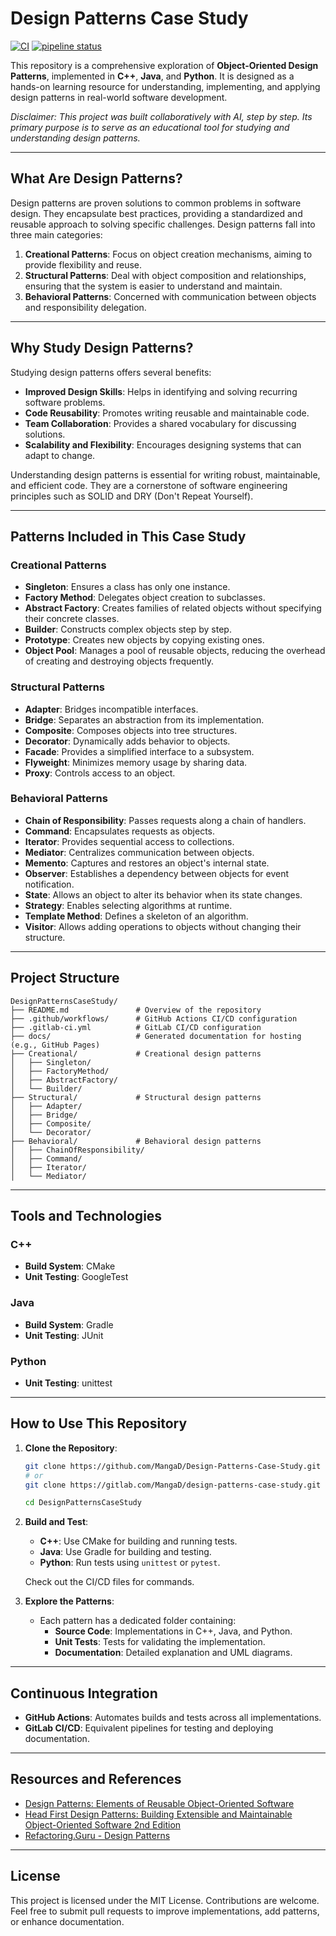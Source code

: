 # Design Patterns Case Study

[![CI](https://github.com/MangaD/Design-Patterns-Case-Study/actions/workflows/ci.yml/badge.svg)](https://github.com/MangaD/Design-Patterns-Case-Study/actions/workflows/ci.yml) [![pipeline status](https://gitlab.com/MangaD/design-patterns-case-study/badges/main/pipeline.svg)](https://gitlab.com/MangaD/design-patterns-case-study/-/commits/main)

This repository is a comprehensive exploration of **Object-Oriented Design Patterns**, implemented in **C++**, **Java**, and **Python**. It is designed as a hands-on learning resource for understanding, implementing, and applying design patterns in real-world software development.

*Disclaimer: This project was built collaboratively with AI, step by step. Its primary purpose is to serve as an educational tool for studying and understanding design patterns.*

---

## What Are Design Patterns?

Design patterns are proven solutions to common problems in software design. They encapsulate best practices, providing a standardized and reusable approach to solving specific challenges. Design patterns fall into three main categories:

1. **Creational Patterns**: Focus on object creation mechanisms, aiming to provide flexibility and reuse.
2. **Structural Patterns**: Deal with object composition and relationships, ensuring that the system is easier to understand and maintain.
3. **Behavioral Patterns**: Concerned with communication between objects and responsibility delegation.

---

## Why Study Design Patterns?

Studying design patterns offers several benefits:
- **Improved Design Skills**: Helps in identifying and solving recurring software problems.
- **Code Reusability**: Promotes writing reusable and maintainable code.
- **Team Collaboration**: Provides a shared vocabulary for discussing solutions.
- **Scalability and Flexibility**: Encourages designing systems that can adapt to change.

Understanding design patterns is essential for writing robust, maintainable, and efficient code. They are a cornerstone of software engineering principles such as SOLID and DRY (Don't Repeat Yourself).

---

## Patterns Included in This Case Study

### **Creational Patterns**
- **Singleton**: Ensures a class has only one instance.
- **Factory Method**: Delegates object creation to subclasses.
- **Abstract Factory**: Creates families of related objects without specifying their concrete classes.
- **Builder**: Constructs complex objects step by step.
- **Prototype**: Creates new objects by copying existing ones.
- **Object Pool**: Manages a pool of reusable objects, reducing the overhead of creating and destroying objects frequently.

### **Structural Patterns**
- **Adapter**: Bridges incompatible interfaces.
- **Bridge**: Separates an abstraction from its implementation.
- **Composite**: Composes objects into tree structures.
- **Decorator**: Dynamically adds behavior to objects.
- **Facade**: Provides a simplified interface to a subsystem.
- **Flyweight**: Minimizes memory usage by sharing data.
- **Proxy**: Controls access to an object.

### **Behavioral Patterns**
- **Chain of Responsibility**: Passes requests along a chain of handlers.
- **Command**: Encapsulates requests as objects.
- **Iterator**: Provides sequential access to collections.
- **Mediator**: Centralizes communication between objects.
- **Memento**: Captures and restores an object's internal state.
- **Observer**: Establishes a dependency between objects for event notification.
- **State**: Allows an object to alter its behavior when its state changes.
- **Strategy**: Enables selecting algorithms at runtime.
- **Template Method**: Defines a skeleton of an algorithm.
- **Visitor**: Allows adding operations to objects without changing their structure.

---

## Project Structure

```
DesignPatternsCaseStudy/
├── README.md               # Overview of the repository
├── .github/workflows/      # GitHub Actions CI/CD configuration
├── .gitlab-ci.yml          # GitLab CI/CD configuration
├── docs/                   # Generated documentation for hosting (e.g., GitHub Pages)
├── Creational/             # Creational design patterns
│   ├── Singleton/
│   ├── FactoryMethod/
│   ├── AbstractFactory/
│   └── Builder/
├── Structural/             # Structural design patterns
│   ├── Adapter/
│   ├── Bridge/
│   ├── Composite/
│   └── Decorator/
├── Behavioral/             # Behavioral design patterns
│   ├── ChainOfResponsibility/
│   ├── Command/
│   ├── Iterator/
│   └── Mediator/
```

---

## Tools and Technologies

### **C++**
- **Build System**: CMake
- **Unit Testing**: GoogleTest

### **Java**
- **Build System**: Gradle
- **Unit Testing**: JUnit

### **Python**
- **Unit Testing**: unittest

---

## How to Use This Repository

1. **Clone the Repository**:
   ```bash
   git clone https://github.com/MangaD/Design-Patterns-Case-Study.git
   # or
   git clone https://gitlab.com/MangaD/design-patterns-case-study.git

   cd DesignPatternsCaseStudy
   ```

2. **Build and Test**:
   - **C++**: Use CMake for building and running tests.
   - **Java**: Use Gradle for building and testing.
   - **Python**: Run tests using `unittest` or `pytest`.

   Check out the CI/CD files for commands.

3. **Explore the Patterns**:
   - Each pattern has a dedicated folder containing:
     - **Source Code**: Implementations in C++, Java, and Python.
     - **Unit Tests**: Tests for validating the implementation.
     - **Documentation**: Detailed explanation and UML diagrams.

---

## Continuous Integration

- **GitHub Actions**: Automates builds and tests across all implementations.
- **GitLab CI/CD**: Equivalent pipelines for testing and deploying documentation.

---

## Resources and References

- [Design Patterns: Elements of Reusable Object-Oriented Software](https://www.amazon.com/Design-Patterns-Elements-Reusable-Object-Oriented/dp/0201633612)
- [Head First Design Patterns: Building Extensible and Maintainable Object-Oriented Software 2nd Edition](https://www.amazon.com/Head-First-Design-Patterns-Object-Oriented/dp/149207800X)
- [Refactoring.Guru - Design Patterns](https://refactoring.guru/design-patterns)

---

## License

This project is licensed under the MIT License. Contributions are welcome. Feel free to submit pull requests to improve implementations, add patterns, or enhance documentation.